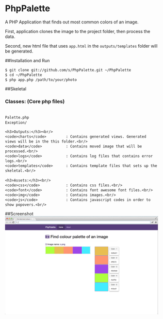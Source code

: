 PhpPalette
==========

A PHP Application that finds out most common colors of an image.

First, application clones the image to the project folder, then process the data.

Second, new html file that uses <code>app.html</code> in the <code>outputs/templates</code> folder will be generated.

##Installation and Run

```
$ git clone git://github.com/s/PhpPalette.git ~/PhpPalette
$ cd ~/PhpPalette
$ php app.php /path/to/your/photo
```

##Skeletal
	<h3>Classes: (Core php files)</h3><br/>
	<code>Palette.php</code><br/>
	<code>Exception/</code><br/>

	<h3>Outputs:</h3><br/>
	<code>charts</code>         : Contains generated views. Generated views will be in the this folder.<br/>
	<code>data</code>        	: Contains moved image that will be processed.<br/>
	<code>logs</code>           : Contains log files that contains error logs.<br/>
	<code>templates</code>      : Contains template files that sets up the skeletal.<br/>

	<h3>Assets:</h3><br/>
	<code>css</code>         	: Contains css files.<br/>
	<code>font</code>        	: Contains font awesome font files.<br/>
	<code>img</code>           	: Contains images.<br/>
	<code>js</code>      		: Contains javascript codes in order to show popovers.<br/>

##Screenshot
![View Screen Shot](https://github.com/s/PhpPalette/blob/master/assets/img/ScreenShot.png?raw=true)